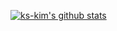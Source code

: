 [![ks-kim's github stats](https://github-readme-stats.vercel.app/api?username=ks-kim&include_all_commits=true&count_private=true)](https://github.com/ks-kim)

